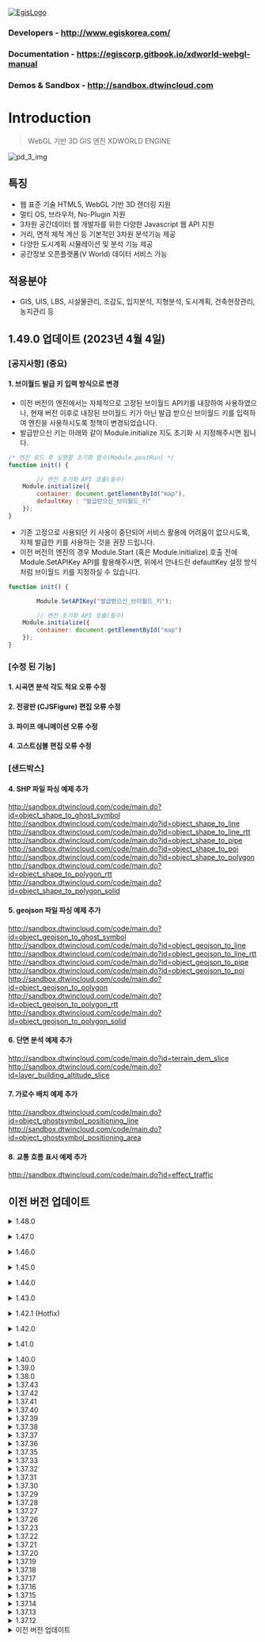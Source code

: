 [![EgisLogo](https://user-images.githubusercontent.com/82925313/160987075-ce7eada9-91ca-4b72-beb6-396e142f90a2.png)](http://www.egiskorea.com/)

### Developers - http://www.egiskorea.com/

### Documentation - https://egiscorp.gitbook.io/xdworld-webgl-manual

### Demos & Sandbox - http://sandbox.dtwincloud.com

# Introduction

> WebGL 기반 3D GIS 엔진 XDWORLD ENGINE

![pd_3_img](https://user-images.githubusercontent.com/82925313/160986727-f473c308-7881-4342-8c08-e31566d93a3b.png)

## 특징

-   웹 표준 기술 HTML5, WebGL 기반 3D 렌더링 지원
-   멀티 OS, 브라우저, No-Plugin 지원
-   3차원 공간데이터 웹 개발자를 위한 다양한 Javascript 웹 API 지원
-   거리, 면적 체적 계산 등 기본적인 3차원 분석기능 제공
-   다양한 도시계획 시뮬레이션 및 분석 기능 제공
-   공간정보 오픈플랫폼(V World) 데이터 서비스 가능

## 적용분야

-   GIS, UIS, LBS, 시설물관리, 조감도, 입지분석, 지형분석, 도시계획, 건축현장관리, 농지관리 등

## 1.49.0 업데이트 (2023년 4월 4일)

### [공지사항] (중요)

#### 1. 브이월드 발급 키 입력 방식으로 변경

- 이전 버전의 엔진에서는 자체적으로 고정된 브이월드 API키를 내장하여 사용하였으나, 현재 버전 이후로 내장된 브이월드 키가 아닌 발급 받으신 브이월드 키를 입력하여 엔진을 사용하시도록 정책이 변경되었습니다.
- 발급받으신 키는 아래와 같이 Module.initialize 지도 초기화 시 지정해주시면 됩니다.
``` javascript
/* 엔진 로드 후 실행할 초기화 함수(Module.postRun) */
function init() {

        // 엔진 초기화 API 호출(필수)
	Module.initialize({
		container: document.getElementById("map"),
		defaultKey : "발급받으신_브이월드_키"
	});
}
```
- 기존 고정으로 사용되던 키 사용이 중단되어 서비스 활용에 어려움이 없으시도록, 자체 발급한 키를 사용하는 것을 권장 드립니다.
- 이전 버전의 엔진의 경우 Module.Start (혹은 Module.initialize) 호출 전에 Module.SetAPIKey API를 활용해주시면, 위에서 안내드린 defaultKey 설정 방식처럼 브이월드 키를 지정하실 수 있습니다.
``` javascript
function init() {

        Module.SetAPIKey("발급받으신_브이월드_키");

        // 엔진 초기화 API 호출(필수)
	Module.initialize({
		container: document.getElementById("map")
	});
}
```

### [수정 된 기능]

#### 1. 시곡면 분석 각도 적요 오류 수정

#### 2. 전광판 (CJSFigure) 편집 오류 수정

#### 3. 파이프 애니메이션 오류 수정

#### 4. 고스트심볼 편집 오류 수정

### [샌드박스]

#### 4. SHP 파일 파싱 예제 추가
http://sandbox.dtwincloud.com/code/main.do?id=object_shape_to_ghost_symbol
http://sandbox.dtwincloud.com/code/main.do?id=object_shape_to_line
http://sandbox.dtwincloud.com/code/main.do?id=object_shape_to_line_rtt
http://sandbox.dtwincloud.com/code/main.do?id=object_shape_to_pipe
http://sandbox.dtwincloud.com/code/main.do?id=object_shape_to_poi
http://sandbox.dtwincloud.com/code/main.do?id=object_shape_to_polygon
http://sandbox.dtwincloud.com/code/main.do?id=object_shape_to_polygon_rtt
http://sandbox.dtwincloud.com/code/main.do?id=object_shape_to_polygon_solid

#### 5. geojson 파일 파싱 예제 추가
http://sandbox.dtwincloud.com/code/main.do?id=object_geojson_to_ghost_symbol
http://sandbox.dtwincloud.com/code/main.do?id=object_geojson_to_line
http://sandbox.dtwincloud.com/code/main.do?id=object_geojson_to_line_rtt
http://sandbox.dtwincloud.com/code/main.do?id=object_geojson_to_pipe
http://sandbox.dtwincloud.com/code/main.do?id=object_geojson_to_poi
http://sandbox.dtwincloud.com/code/main.do?id=object_geojson_to_polygon
http://sandbox.dtwincloud.com/code/main.do?id=object_geojson_to_polygon_rtt
http://sandbox.dtwincloud.com/code/main.do?id=object_geojson_to_polygon_solid

#### 6. 단면 분석 예제 추가
http://sandbox.dtwincloud.com/code/main.do?id=terrain_dem_slice
http://sandbox.dtwincloud.com/code/main.do?id=layer_building_altitude_slice

#### 7. 가로수 배치 예제 추가
http://sandbox.dtwincloud.com/code/main.do?id=object_ghostsymbol_positioning_line
http://sandbox.dtwincloud.com/code/main.do?id=object_ghostsymbol_positioning_area

#### 8. 교통 흐름 표시 예제 추가
http://sandbox.dtwincloud.com/code/main.do?id=effect_traffic

## 이전 버전 업데이트

<details><summary>1.48.0</summary>
<p>

## 1.48.0 업데이트 (2023년 3월 24일)

### [기능 추가]

#### 1. 마우스 피킹 방법 설정 옵션 값 반환 API가 추가되었습니다.
  ``` javascript
  // false : 공간 계산 방식, true : 그래픽 판별 방식
  var pickingType = Module.getOption().getPickingCalculateType();
  ```

### [기능 수정]

#### 1. xdo 모델 불러오기 중 발생하는 오류가 수정되었습니다.

</details>
</p>

<details><summary>1.47.0</summary>
<p>

## 1.47.0 업데이트 (2023년 3월 13일)

### [오류 수정]

#### 1. JSObject setPickable 기능 복구

#### 2. 가시권분석3D 지형 분석 추가

-   Module.getAnalysis().setTerrainAnalysis(true);  // 지형 분석 여부 설정

### [추가 된 기능]

#### 1. IndexedDB API 추가

-   Module.getOption().setIndexedDB(true);	// IndexedDB 사용 여부 설정
-	Module.getOption().setMaxIndexedDB(15); // IndexedDB 활용 최고 레벨 설정

    
</details>
</p>

<details><summary>1.46.0</summary>
<p>

## 1.46.0 업데이트 (2023년 2월 22일)

### [추가 된 기능]

#### 1. JSPoint property z_index 기능 추가 완료

-   그리기 순서 변경 기능 (입력값이 클수록 상위로 작을수로 하위로 가시화)

</details>
</p>

<details><summary>1.45.0</summary>
<p>

## 1.45.0 업데이트 (2023년 2월 15일)

### [오류 수정]

#### 1. 모바일에서 지도가 멈추는 현상 수정완료

#### 2. 폴리곤 외각선 색상 변경 모듈 수정완료

#### 3. JSObject 클래스 setSelectable API 수정완료

### [추가 된 기능]

#### 1. TileObject 버전별 데이터 가시화 모듈 개발완료

#### 2. 마우스 선택모드 기능 개발완료

-   MML_SELECT_RECT
-   MML_SELECT_POLY

#### 3. HTMLObject 분할화면 모듈 개발완료

-   HTMLObject는 HTML Element에 종속적으로 개발자가 지정된 left, top을 기준으로 출력 좌표 연산 모듈이 추가
-   추후 샌드박스 업로드 예정

</details>
</p>

<details><summary>1.44.0</summary>
<p>

## 1.44.0 업데이트 (2023년 1월 18일)

### [추가 된 기능]

#### 1. 오브젝트 선택 색상 설정

-   오브젝트 선택 시 출력되는 색상을 설정할 수 있도록 JSOption에 프로퍼티 가 추가되었습니다.
    ```javascript
    Module.getOption().selectColor = Module.COLOR_YELLOW;
    ```

</details>
</p>

<details><summary>1.43.0</summary>
<p>

## 1.43.0 업데이트 (2023년 1월 11일)

### [추가 된 기능]

#### 1. 지도 생성 초기에 호출되는 초기화 API Module.Start를 Module.initialize 로 개선

-   기존 Start와 변경된 점
    -   기존 Start API는 canvas를 매칭하여 canvas에 지도를 렌더링 하였으나, 개선 된 initialize API 에서는 div를 매칭하여 div 내부에 지도 canvas를 자동으로 생성하도록 변경되었습니다.
    -   div로 지도 화면을 매칭하는 경우 아래와 같은 장점이 있습니다.
        -   별도 canvas를 만드는 과정이 생략됨.
        -   마우스 클릭 시 이격 현상이 일어나는 것을 방지함.
        -   HTML Div Object 관리가 용이함.
    -   기존 Start API는 화면의 가로, 세로 크기만 설정이 가능하였으나, initialize API에서는 div 뿐만 아니라 canvas id, 지형 URL 설정 등 복합적인 옵션 적용이 가능하도록 개선되었습니다
    -   Module.Resize API 실행 시 종전에는 canvas 크기에 뷰포트를 맞추어 변경하였으나, div로 설정 시 div 크기에 맞추어 뷰포트가 설정됩니다.
-   기존 코드와 비교

    -   Module.Start API 사용
        ```javascript
        // Module 설정
        var Module = {
            // 필요한 Module 옵션
            postRun: [
                function () {
                    "기능 초기화";
                },
            ],
            canvas: (function () {
                var canvas = document.createElement("canvas");
                canvas.id = "canvas";
                canvas.width = "calc(100%)";
                canvas.height = "100%";
                canvas.style.position = "fixed";
                canvas.style.top = "0px";
                canvas.style.left = "0px";
                canvas.addEventListener("contextmenu", function (e) {
                    e.preventDefault();
                });
                document.body.appendChild(canvas);
                return canvas;
            })(),
        };
        // 지도 초기화
        Module.Start(window.innerWidth, window.innerHeight - 200);
        ```
    -   Module.initialize API 사용

        ```javascript
        // HTML 설정
        <div id="container" style="position: fixed; width: 100%; height: 100%; z-index: 0"></div>;

        // Module 설정
        var Module = {
            // 필요한 Module 옵션
            postRun: [
                function () {
                    "기능 초기화";
                },
            ],
        };

        // 지도 초기화
        let container = document.getElementById("container");
        Module.initialize({
            container: container,
        });
        ```

    -   initialize API의 파라미터 태그 상세 내용은 추후 메뉴얼에서 추가 예정입니다.

#### 2. JSPoint 이미지 스케일 설정 프로퍼티 추가

-   JSPoint에 이미지 스케일 설정을 위한 프로퍼티 image_scale이 추가되었습니다.
    ```javascript
    point.image_scale = 0.5;
    ```
-   디폴트 값은 1.0 이며, 이 때 원본 이미지 크기로 렌더링 됩니다.
![image](https://user-images.githubusercontent.com/82925313/211443706-287b39b8-915a-44f5-8473-dcea5b67d38a.png)
</details>
</p>

<details><summary>1.42.1 (Hotfix)</summary>
<p>

## 1.42.1 Hotfix 업데이트 (2023년 1월 6일)

### [오류 수정]

-   JSLayerList 클래스의 SyncLayer API 호출 시 오류 발생 문제 수정
</details>
</p>

<details><summary>1.42.0</summary>
<p>

## 1.42.0 업데이트 (2023년 1월 4일)

### [개선 된 기능]

-   엔진 초기 로드 시간 단축 및 경량화
-   MapBox, ArcMap 요청 URL 업데이트

### [삭제된 API]

-   2022년 4월 11일 Notice에 따라, 아래 API는 더 이상 활용되지 않으므로 삭제되었습니다.
    -   SetPlanetImageryType
    -   changeBaseMap
    -   clearBaseMap
    -   setBaseMapOption
    -   getBaseMapOption
    </details>
    </p>

<details><summary>1.41.0</summary>
<p>

## 1.41.0 업데이트 (2022년 12월 28일)

### [새로 추가 된 기능]

-   색상 상수 추가
    -   Module.COLOR\_{colorNames} 형식으로 색상 이름을 사용하여 값을 반환합니다.
    ```javascript
    // style.setFillColor(new Module.JSColor(255, 255, 240));
    style.setFillColor(Module.COLOR_IVORY);
    ```
-   레이어 리스트 반환
    -   레이어 리스트를 매번 생성하지 않고 Module API를 통해 반환 가능
    -   true, false로 구분하던 레이어 타입 설정 방식을 API 명칭으로 구분 가능하도록 개선
    -   타일 서비스 레이어
        -   Before
            ```javascript
            var serviceLayerList = new Module.JSLayerList(false);
            Module.XDEMapCreateLayer(...);
            ```
        -   After
            ```javascript
            Module.getTileLayerList().createXDServerLayer({...});
            ```
    -   오브젝트 레이어
        -   Before
            ```javascript
            var objectLayerList = new Module.JSLayerList(true);
            objectLayerList.createLayer(...);
            ```
        -   After
            ```javascript
            Module.getObjectLayerList().createObjectLayer({...});
            ```
-   레이어 생성 API 개선
    -   타일 레이어 생성 XDEMapCreateLayer API의 파라미터가 많아 사용이 불편한 점 보완
    -   레이어 생성 시 옵션 값은 선택적으로 적용할 수 있도록 보완
    -   타일 서비스 레이어
        -   Before
            ```javascript
            var serviceLayerList = new Module.JSLayerList(false);
            Module.XDEMapCreateLayer(
                "facility_build",
                "http://xdworld.vworld.kr:8080/",
                8080,
                true,
                true,
                false,
                9,
                0,
                15
            );
            ```
        -   After
            ```javascript
            Module.getTileLayerList().createXDServerLayer({
                name: "facility_build", // 필수
                url: "http://xdworld.vworld.kr:8080", // 필수
                type: Module.TILE_LAYER_TYPE_REAL3D, // 필수
                visible: false, // 옵션 (default : true)
                selectable: false, // 옵션 (default : true)
                minLevel: 10, // 옵션 (default : 0)
                maxLevel: 14, // 옵션 (default : 15)
            });
            ```
    -   오브젝트 레이어
        -   Before
            ```javascript
            var objectLayerList = new Module.JSLayerList(true);
            var layer = objectLayerList.createLayer("layer", Module.ELT_3DPOINT);
            layer.setMinDistance(100.0);
            layer.setMaxDistance(10000.0);
            ```
        -   After
            ```javascript
            Module.getObjectLayerList().createObjectLayer({
                name: "facility_build", // 필수
                type: Module.ELT_3DPOINT, // 필수
                visible: false, // 옵션 (default : true)
                selectable: false, // 옵션 (default : true)
                minDistance: 100.0, // 옵션 (default : 0.0)
                maxDistance: 1000.0, // 옵션 (default : 3000.0)
            });
            ```
-   타일 레이어 타입 상수 추가
    -   Module.TILE*LAYER_TYPE*{typeName} 형식으로 색상 이름을 사용하여 값을 반환합니다.
    ```javascript
    Module.TILE_LAYER_TYPE_REAL3D;
    ```
-   마우스 모드 MML_SELECT_CIRCLE 의 반경 선택 기능 추가

### [오류 수정]

-   오브젝트 레이어에서 setMinDistance/setMaxDistnace 값이 적용되지 않는 현상 수정 (https://github.com/EgisCorp/XDWorld/issues/247)
-   셰이더 warning 메시지 제거
-   건물 심플 모드 렌더링 예외처리 추가
</details>
</p>

<details><summary>1.40.0</summary>
<p>

## 1.40.0 업데이트 (2022년 12월 21일)

### [새로 추가 된 API]

-   bool setModelFaceReflect(string id, unsigned int face_index, float reflect)
    -   고스트 심볼 모델 face의 반사 효과 정도를 지정합니다.
    -   Class : JSGhostSymbolMap
    -   Parameter
        -   id : 모델 ID
        -   face_index : 효과를 적용할 face 인덱스
        -   reflect : 반사 효과 정도 (0.0~1.0 사이 값)
    -   Example
        -   http://sandbox.dtwincloud.com/code/main.do?id=object_ghost_symbol_reflect
-   new Module.JSColor(string \_hexCode)
    -   Hex code 문자열로 색상 값을 초기화 합니다.
    -   RGB(#RRGGBB) ARGB(#AARRGGBB) 형태로 설정 가능
    -   Parameter
        -   hexCode: 색상 설정 코드 문자열
    -   Example
        ```
        var colorRGB = new Module.JSColor("#FFDB32");
        var colorARGB = new Module.JSColor("#AAFFDB32");
        ```

### [기능 개선]

-   엔진 로드 시 출력되는 콘솔 메시지 간략화

### [샌드박스]

-   '반사 효과' 추가(http://sandbox.dtwincloud.com/code/main.do?id=object_ghost_symbol_reflect)
</p>
</details>

<details><summary>1.39.0</summary>
<p>

## 1.39.0 업데이트 (2022년 12월 14일)

### [새로 추가 된 API]

-   void moveTarget(object options)
    -   지정한 방향으로 타겟 오브젝트를 이동시킵니다. (이슈 https://github.com/EgisCorp/XDWorld/issues/236)
    -   Class : JSTraceTarget
    -   Parameter
        -   options : 오브젝트 이동 방향 (front : 전진, back : 후진, left : 왼쪽, right : 오른쪽, up : 상승, down : 하강)
    -   Example
        ```javascript
        trace.moveTarget({
            left: 0.1,
            front: 0.1,
            up: 0.5,
        });
        ```
-   void unionTargetToTerrain()
    -   오브젝트 위치를 지형과 결합시킵니다.
    -   Class : JSTraceTarget

### [기능 개선]

-   wmts 하이브리드 로드 오류 수정

### [샌드박스]

-   'DEM 경사 조정' 추가(http://sandbox.dtwincloud.com/code/main.do?id=terrain_slope_rate)
-   '카메라 경로 가시화' 추가(http://sandbox.dtwincloud.com/code/main.do?id=camera_move_path_visualize)
</p>
</details>

<details><summary>1.38.0</summary>
<p>

## 1.38.0 업데이트 (2022년 12월 7일)

### [새로 추가 된 API]

**1. 레이어 별 클릭 지점 및 선택 오브젝트 리턴 API**

> **object pick(unsinged int screenX, unsigned int screenY)**
>
> -   class : JSLayer
> -   parameter
>     -   screenX : 화면 x 좌표
>     -   screenY : 화면 y 좌표
> -   return : 피킹 지점이 없는 경우 null 반환, 피킹 지점이 있는 경우 충돌한 오브젝트 키와 위치 좌표 반환함
> -   참고 : (https://github.com/EgisCorp/XDWorld/issues/224)

**2. JSObject 내 오브젝트 속성 정보 저장 및 반환 기능**

> **bool setProperty(string name, number/string value)**
>
> -   class : JSObject
> -   parameter
>     -   name : 속성 구분 이름
>     -   value : 속성 값 (문자, 숫자 정보만 저장 가능)
> -   return : 설정 성공 여부
>
> **number/string getProperty(string name)**
>
> -   class : JSObject
> -   parameter
>     -   name : 속성 구분 이름
> -   return : 저장한 속성 값 (속성 값이 존재하지 않는 경우 null 반환)

**3. Round 자동이동 위치 세그먼트 설정 프로퍼티 추가**

> -   JSCamera 클래스 내 autoMoveRoundSegment 프로퍼티가 추가됨.
> -   기존 setAutoMoveRoundPositions API는 500개의 고정 된 이동 경로 점을 반환하였으나, autoMoveRoundSegment 파라미터를 통해 이동 경로 지점 수를 설정 가능하도록 수정됨.
> -   세그먼트 수가 적을 수록 지점 간격이 넓어져 이동 속도가 빨라짐.

**4. 3D 그리드 애니메이션 메쉬의 기준 높이 설정 API 추가**

> **void setBaseAltitude(float fAlt)**
>
> -   지정된 해발고도를 기준높으로 3d 그리드 표현을 시작
> -   class : JSGridAnal
> -   parameter
>     -   fAlt : 기준 높이 값

**5. 그리드 범례 절대값 설정 API 추가**

> **void setLegendMode(int \_nMode)**
>
> -   class : JSGridAnal
> -   parameter
>     -   \_nMode : 그리드 범례 절대값
>         -   0 : 상대값 (%) 적용
>         -   1 : 절대값 (val) 적용
>
> **bool setLegendJSON(object \_options)**
>
> -   class : JSGridAnal
> -   parameter
>     -   \_options : 설정 속성 값
>         -   입력형식 { legendMode : Number, legend : [ { val : Number, color : { a, r, g, b ] }, { val : Number, color : { a, r, g, b ] }, ...] }
> -   setLegendMode 및 컬러테이블 설정

**6. JSGridAnal 클래스 내 단일 시간 다중 분석 그리드 객체에 대한 병합기능 추가**

> **void openMultipleGridDataURL(string szURL, unsigned int nTime, unsigned int nStripSize, unsigned int nStripStart, unsigned int nStripEnd, unsigned char nDataType, unsigned char nMultipleCnt, unsigned char nMultipleIndex)**
>
> -   class : JSGridAnal
> -   parameter
>     -   szURL : 데이터 요청 URL
>     -   nTime : 시간 인덱스 (0-base)
>     -   nStripSize : 그리드 하나의 셀의 byte 크기
>     -   nStripStart : 그리드 셀에서 데이터 인식 offset 시작 byte (0-base)
>     -   nStripEnd : 그리드 셀에서 데이터 인식 offset 종료 byte (0-base), nStripEnd - nStripStart가 데이터 바이트 크기
>     -   nDataType : 데이터 자료형 (0 : int, 1 : float, 2 : double)
>     -   nMultipleCnt : 다중 중첩 수
>     -   nMultipleIndex : 다중 중첩 인덱스
> -   그리드 필드 하나에 연결된 모든 데이터 필드를 합산하여 표현

**7. JSGridAnal 클래스 내 마우스 클릭시 격자 정보 콜백기능 추가**

> **void setMouseCallback(function \_callback)**
>
> -   그리드 데이터 로드후 마우스 왼쪽버튼을 통한 버튼 업에서 지정된 콜백 호출
> -   class : JSGridAnal
> -   parameter
>     -   \_callback : 콜백 함수
>         -   콜백 반환 인자 : { longitude : Number, latitude : Number, idx : Number, idy : Number, value : Number , angle : Number }

**8. JSGridAnal 클래스 내 격자 3D 라인 출력기능 추가**

> **void setGridLineVisible(boolean \_visible)**
>
> -   그리드 라인 표현 여부 설정
> -   class : JSGridAnal
> -   parameter
>     -   \_visible : 가시화 설정 값
>
> **void setGridLineBaseAlt(float \_fAltitude)**
>
> -   그리드 라인의 기준 표현 해발고도 설정
> -   class : JSGridAnal
> -   parameter
>     -   \_fAltitude : 기준 표현 해발고도
>
> **void setGridLineMaxDistance(float \_fDistance)**
>
> -   그리드 라인의 최대 표현 해발고도, 최대표현부터 기준고도까지 거리별(%)로 알파 적용
> -   class : JSGridAnal
> -   parameter
>     -   \_fDistance : 그리드 라인의 최대 표현 해발고도

**9. Canvas style left, top 옵션에 따른 마우스 위치 처리 기능 추가**

> **void ApplyCanvasPosition()**
>
> -   Canvas style 변경 시 동기화 실행
> -   Canvas 위치 변경에 따른 HTMLObject 위치 조정 적용
> -   class : Module

**10. JSColorGrid 투명도 조절 API 추가**

> **void setOpacity(float \_opacity)**
>
> -   class : JSColorGrid
> -   parameter
>     -   \_opacity : 투명도 (0.0~1.0 사이 값 적용)

**11. JSColorPolygon 투명도 조절 API 추가**

> **void setOpacity(float \_opacity)**
>
> -   class : JSColorPolygon
> -   parameter
>     -   \_opacity : 투명도 (0.0~1.0 사이 값 적용)

### [개선 된 기능]

> -   화면 분할 시 POI 라인이 단독 렌더링되는 현상 수정 (https://github.com/EgisCorp/XDWorld/issues/230)
> -   JSGridAnal 클래스에 단일 시간 분석 그리드 객체에 대한 표출기능 추가
> -   중복키 이벤트 처리 추가(https://github.com/EgisCorp/XDWorld/issues/218)
> -   화면 분할 시 POI 라인이 단독 렌더링되는 현상 수정(https://github.com/EgisCorp/XDWorld/issues/230)
> -   마우스 클릭지점 이격 오류 수정

</p>
</details>

<details><summary>1.37.43</summary>
<p>

### 2022년 12월 1일 (1.37.43)

-   카메라 회전 예외 처리 추가
</p>
</details>

<details><summary>1.37.42</summary>
<p>

### 2022년 11월 28일 (1.37.42)

-   ([이슈#223](https://github.com/EgisCorp/XDWorld/issues/223)) 해결
</p>
</details>

<details><summary>1.37.41</summary>
<p>

### 2022년 11월 25일 (1.37.41)

-   지형그리드 생성 모듈 수정
</p>
</details>

<details><summary>1.37.40</summary>
<p>

### 2022년 11월 18일 (1.37.40)

-   HTMLObject 정렬 기능에 따른 위치 조정 기능 추가
-   Real3D 단면도 출력 API 추가
-   카메라 지하 이동 시 고정 배경 색상 지정 부분 수정
-   2D 바 그래프 소수점 자릿수 설정 기능 추가
-   값이 0인 2D 바 그래프 수치 텍스트 표시
</p>
</details>

<details><summary>1.37.39</summary>
<p>

### 2022년 10월 31일 (1.37.39)

-   객체 투명도 편집 오류 수정
</p>
</details>

<details><summary>1.37.38</summary>
<p>

### 2022년 10월 26일 (1.37.38)

-   객체 Fill, Stroke 모드 오류 수정
</p>
</details>

<details><summary>1.37.37</summary>
<p>

### 2022년 10월 21일 (1.37.37)

-   RTT Line 투명값 수정되지 않는 현상 수정
</p>
</details>

<details><summary>1.37.36</summary>
<p>

### 2022년 10월 20일 (1.37.36)

-   마우스 선택 모드에서 오브젝트가 선택되지 않는 현상 수정
</p>
</details>

<details><summary>1.37.35</summary>
<p>

### 2022년 10월 12일 (1.37.35)

-   JSLayer에 횡단면 출력 기능 사용 여부 설정 API setReal3dCutUse 추가
-   JSLayer에 횡단면 출력 기능 높이 설정 API setReal3dCutHeight 추가
</p>
</details>

<details><summary>1.37.33</summary>
<p>

### 2022년 10월 6일 (1.37.33)

-   JSFlowPolygon 좌표 정보 반환 프로퍼티 'coordinates' 추가
-   포인트-라인 간 최단 거리 계산 API getClosestPositionOnPath 추가
</p>
</details>

<details><summary>1.37.32</summary>
<p>

### 2022년 10월 5일 (1.37.32)

-   JSFlowPolygon/JSPolygon 오브젝트 선택 오류 수정
-   바람길 기능 수정
    -   빌딩관련 NoData 값 변경( 999 -> 0 )
    -   토지피복도 관련 기능 추가
    </p>
    </details>

<details><summary>1.37.31</summary>
<p>

### 2022년 9월 30일 (1.37.31)

-   wfs poi, poi 인코딩 문제 수정
</p>
</details>

<details><summary>1.37.30</summary>
<p>

### 2022년 9월 26일 (1.37.30)

-   JSBarGraph3D 텍스트 텍스쳐 렌더링 오류 수정
</p>
</details>

<details><summary>1.37.29</summary>
<p>

### 2022년 9월 23일 (1.37.29)

-   메뉴얼 업데이트 JSTerrain, JSMath
-   Module.getTerrain().makeTerrainElevationCellData("parameter") 추가
    -   그리드 생성 기능
-   Module.getMath().calculationSlopeAnalysis("parameter") 추가
    -   [3 * 3] 배열값을 통한 경사 분석 기능
-   Module.getMap().ScreenToMapPointEX API 실행 시 피킹점이 없는 경우 null 반환하도록 루틴 추가([이슈#211](https://github.com/EgisCorp/XDWorld/issues/211))
</p>
</details>

<details><summary>1.37.28</summary>
<p>

### 2022년 9월 22일 (1.37.28)

-   비디오 텍스쳐 Zoom In/Out 기능 추가

-   버텍스 및 인덱스가 활용 된 JSColorPolygon의 마우스 피킹 기능 수정
-   3D POI 텍스트의 문자 셋 지정 프로퍼티 추가

```javascript
var layerList = new Module.JSLayerList(false);
var layer = layerList.nameAtLayer("POI 텍스트 타일 레이어 이름");
layer.text_character_set = "EUC-KR"; // 디폴트 셋은 UTF-8
```

</p>
></details>

<details><summary>1.37.27</summary>
<p>

### 2022년 9월 14일 (1.37.27)

-   JSColorPolygon의 마우스 피킹 기능 추가
</p>
</details>

<details><summary>1.37.26</summary>
<p>

### 2022년 9월 02일 (1.37.26)

-   ([이슈#203](https://github.com/EgisCorp/XDWorld/issues/203)) 해결
</p>
</details>

<details><summary>1.37.23</summary>
<p>

### 2022년 8월 24일 (1.37.23)

-   비디오 텍스쳐 메모리 누수 관련 오류 수정
-   ([비디오텍스쳐](http://sandbox.dtwincloud.com/code/main.do?id=object_video_texture))
-   ([전광판](http://sandbox.dtwincloud.com/code/main.do?id=object_ledboard))
</p>
</details>

<details><summary>1.37.22</summary>
<p>

### 2022년 8월 23일 (1.37.22)

-   터치 이동/회전/줌인&아웃 사용 설정 프로퍼티 추가([이슈 200](https://github.com/EgisCorp/XDWorld/issues/200))

```javascript
// 터치 이동 활성화(true), 비활성화(false)
Module.getControl().touchPanEnable = true;

// 터치 회전 활성화(true), 비활성화(false)
Module.getControl().touchRotateEnable = true;

// 터치 줌 인&아웃 활성화(true), 비활성화(false)
Module.getControl().touchZoomEnable = true;
```

</p>
></details>

<details><summary>1.37.21</summary>
<p>

### 2022년 8월 19일 (1.37.21)

-   setDescription, getDescription uft16 지원([이슈 197](https://github.com/EgisCorp/XDWorld/issues/197))
</p>
</details>

<details><summary>1.37.20</summary>
<p>

### 2022년 8월 04일 (1.37.20)

-   고스트심볼(JSGhostSymbol) z버퍼 off 프로퍼티 추가([이슈 194](https://github.com/EgisCorp/XDWorld/issues/194))

```javascript
var object = Module.createGhostSymbol("MY_OBJECT");
object.zBufferOff = true;
```

</p>
</details>

<details><summary>1.37.19</summary>
<p>

### 2022년 8월 04일 (1.37.19)

-   건물 객첵 key List 기반 색상 변경 API 추가
</p>
</details>

<details><summary>1.37.18</summary>
<p>

### 2022년 8월 02일 (1.37.18)

-   실시간 cctv 관제 편집기능 추가
</p>
</details>

<details><summary>1.37.17</summary>
<p>

### 2022년 7월 26일 (1.37.17)

-   가시권 분석 이슈 처리([이슈 189](https://github.com/EgisCorp/XDWorld/issues/189))
</p>
</details>

<details><summary>1.37.16</summary>
<p>

### 2022년 7월 19일 (1.37.16)

-   입력된 영역과 객체의 영역 충돌 체크 조건 추가 (완전 포함, 조금이라도 포함)
-   라이브맵 1차

### 2022년 7월 14일 (1.37.16)

-   JSMap의 setSimpleMode API 오류 수정
</p>
</details>

<details><summary>1.37.15</summary>
<p>

### 2022년 7월 13일 (1.37.15)

-   레이어 별로 건물 심플 모드 설정이 가능한 JSLayer 프로퍼티 simple_real3d 추가

```javascript
var layerList = new Module.JSLayerList(false);
layer = layerList.nameAtLayer("building_layer_name");
layer.simple_real3d = true;
```

</p>
</details>

<details><summary>1.37.14</summary>
<p>

### 2022년 7월 08일 (1.37.14)

-   입력된 영역과 객체의 영역 충돌 체크 오류 수정
</p>
</details>

<details><summary>1.37.13</summary>
<p>

### 2022년 7월 07일 (1.37.13)

-   텍스쳐가 없는 Real3d의 색상 변경 API SetDefineMeshColorByObjectKey 미적용 오류 수정
-   JSGhostSymbol의 API exportFileFormat에 XDO 텍스쳐 이미지 파일 지정 기능 추가
</p>
</details>

<details><summary>1.37.12</summary>
<p>

### 2022년 7월 06일 (1.37.12)

-   입력된 영역과 객체의 영역 충돌 체크 오류 수정
-   그림자 분석, 비디오 텍스쳐 기능 오류 수정
</p>
</details>

<details><summary>이전 버전 업데이트</summary>
<p>

### 2022년 7월 05일

-   리소스 URL 설정 API 추가
-   맵컨트롤을 사용하기 위해서는 [리소스 다운로드](https://github.com/EgisCorp/XDWorld/tree/main/resource/MapCtrl) 해주시기 바랍니다.
-   리소스 설정 샘플 [샌드박스\_맵컨트롤](http://sandbox.dtwincloud.com/code/main.do?id=option_control_map)
-   입력된 영역과 객체의 영역 충돌 체크 API 추가

### 2022년 6월 29일

-   XDO 포맷 파일 기반 고스트심볼 import 및 export API 추가

### 2022년 6월 20일

-   Tile LOD Object 프로토콜 예외처리 추가

### 2022년 6월 8일

-   포인트 클라우드 실시간 높이 조절 기능 구현(Tile LOD Object와 동일)
-   Tile LOD Object 가시화 모듈 수정

### 2022년 5월 19일

-   배경지도 변경 오류 수정
-   선택 기능 추가
-   JSMap addSelectObject 기능추가

### 2022년 4월 27일

-   JSLibraryObject, JSBuildingManager 클래스 API 삭제

### 2022년 4월 22일

-   WMTS, 배경지도 오류 수정
-   WMTS 하이브리드 기능 추가

추후 사용 불가 API 항목 정리 (2023년 01월 01일 까지 지원)

-   SetPlanetImageryType API
-   changeBaseMap API
-   clearBaseMap API
-   setBaseMapOption API
-   getBaseMapOption API

사용 불가 API 대체 API 항목 정리

-   Module.GoogleMap();
-   Module.ArcMap();
-   Module.BingMap();
-   Module.DaumMap();
-   Module.MapBox();
-   Module.NaverMap();
-   Module.OpenStreetMap();
-   Module.SKYMap();
-   Module.WMTS();

변경된 API 샘플 소스는 샌드박스를 참조해 주시면 감사하겠습니다.

-   [샌드박스\_배경지도설정](http://sandbox.dtwincloud.com/code/main.do?id=layer_basemap)
-   [샌드박스\_WMTS](http://sandbox.dtwincloud.com/code/main.do?id=layer_wmts)

### 2022년 4월 21일

-   Real3D 객체 페이스 색상 가시화 모듈 수정
-   JSLineString 좌표 반환 기능 오류 수정

### 2022년 4월 15일

-   Real3D 3DS export 시 메시 방향 지정 오류 수정
</p>
</details>
